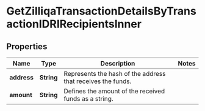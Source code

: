 

# GetZilliqaTransactionDetailsByTransactionIDRIRecipientsInner


## Properties

| Name | Type | Description | Notes |
|------------ | ------------- | ------------- | -------------|
|**address** | **String** | Represents the hash of the address that receives the funds. |  |
|**amount** | **String** | Defines the amount of the received funds as a string. |  |



